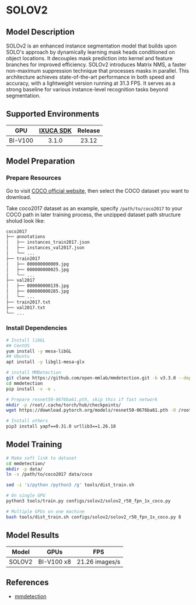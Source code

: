 # SOLOV2

## Model Description

SOLOv2 is an enhanced instance segmentation model that builds upon SOLO's approach by dynamically learning mask heads
conditioned on object locations. It decouples mask prediction into kernel and feature branches for improved efficiency.
SOLOv2 introduces Matrix NMS, a faster non-maximum suppression technique that processes masks in parallel. This
architecture achieves state-of-the-art performance in both speed and accuracy, with a lightweight version running at
31.3 FPS. It serves as a strong baseline for various instance-level recognition tasks beyond segmentation.

## Supported Environments

| GPU    | [IXUCA SDK](https://gitee.com/deep-spark/deepspark#%E5%A4%A9%E6%95%B0%E6%99%BA%E7%AE%97%E8%BD%AF%E4%BB%B6%E6%A0%88-ixuca) | Release |
| :----: | :----: | :----: |
| BI-V100 | 3.1.0     |  23.12  |

## Model Preparation

### Prepare Resources

Go to visit [COCO official website](https://cocodataset.org/#download), then select the COCO dataset you want to
download.

Take coco2017 dataset as an example, specify `/path/to/coco2017` to your COCO path in later training process, the
unzipped dataset path structure sholud look like:

```bash
coco2017
├── annotations
│   ├── instances_train2017.json
│   ├── instances_val2017.json
│   └── ...
├── train2017
│   ├── 000000000009.jpg
│   ├── 000000000025.jpg
│   └── ...
├── val2017
│   ├── 000000000139.jpg
│   ├── 000000000285.jpg
│   └── ...
├── train2017.txt
├── val2017.txt
└── ...
```

### Install Dependencies

```bash
# Install libGL
## CentOS
yum install -y mesa-libGL
## Ubuntu
apt install -y libgl1-mesa-glx

# install MMDetection
git clone https://github.com/open-mmlab/mmdetection.git -b v3.3.0 --depth=1
cd mmdetection
pip install -v -e .

# Prepare resnet50-0676ba61.pth, skip this if fast network
mkdir -p /root/.cache/torch/hub/checkpoints/
wget https://download.pytorch.org/models/resnet50-0676ba61.pth -O /root/.cache/torch/hub/checkpoints/resnet50-0676ba61.pth

# Install others
pip3 install yapf==0.31.0 urllib3==1.26.18
```

## Model Training

```bash
# Make soft link to dataset
cd mmdetection/
mkdir -p data/
ln -s /path/to/coco2017 data/coco

sed -i 's/python /python3 /g' tools/dist_train.sh

# On single GPU
python3 tools/train.py configs/solov2/solov2_r50_fpn_1x_coco.py

# Multiple GPUs on one machine
bash tools/dist_train.sh configs/solov2/solov2_r50_fpn_1x_coco.py 8
```

## Model Results

| Model  | GPUs       | FPS            |
|--------|------------|----------------|
| SOLOV2 | BI-V100 x8 | 21.26 images/s |

## References

- [mmdetection](https://github.com/open-mmlab/mmdetection)
